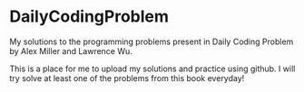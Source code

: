 # DailyCodingProblem
My solutions to the programming problems present in Daily Coding Problem by Alex Miller and Lawrence Wu.

This is a place for me to upload my solutions and practice using github. I will try solve at least one of the problems from this book everyday! 
